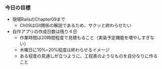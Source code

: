 ### 今日の目標
- 現場RailsのChapter09まで
  - Ch09はGit関係の解説であるため、サクッと終わらせたい
- 自作アプリの作成日数は残り４日
  - 作業時間は20時間程度で見積もること（実装予定機能を増やしすぎない）
  - 木曜日に10%~20%程度は終わらせるイメージ
  - ある程度の見通しが立つように、工程表のようなものを自分なりに作ること
